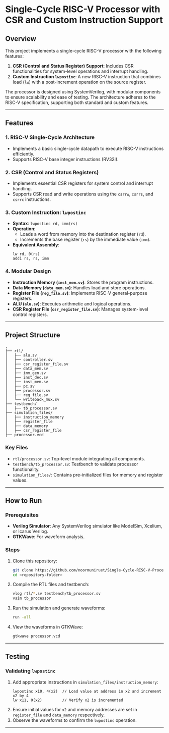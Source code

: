 # Single-Cycle RISC-V Processor with CSR and Custom Instruction Support

## Overview
This project implements a single-cycle RISC-V processor with the following features:

1. **CSR (Control and Status Register) Support**: Includes CSR functionalities for system-level operations and interrupt handling.
2. **Custom Instruction `lwpostinc`**: A new RISC-V instruction that combines load (`lw`) with a post-increment operation on the source register.

The processor is designed using SystemVerilog, with modular components to ensure scalability and ease of testing. The architecture adheres to the RISC-V specification, supporting both standard and custom features.

---

## Features

### 1. RISC-V Single-Cycle Architecture
- Implements a basic single-cycle datapath to execute RISC-V instructions efficiently.
- Supports RISC-V base integer instructions (RV32I).

### 2. CSR (Control and Status Registers)
- Implements essential CSR registers for system control and interrupt handling.
- Supports CSR read and write operations using the `csrrw`, `csrrs`, and `csrrc` instructions.

### 3. Custom Instruction: `lwpostinc`
- **Syntax**: `lwpostinc rd, imm(rs)`
- **Operation**:
  - Loads a word from memory into the destination register (`rd`).
  - Increments the base register (`rs`) by the immediate value (`imm`).
- **Equivalent Assembly**:
  ```assembly
  lw rd, 0(rs)
  addi rs, rs, imm
  ```

### 4. Modular Design
- **Instruction Memory (`inst_mem.sv`)**: Stores the program instructions.
- **Data Memory (`data_mem.sv`)**: Handles load and store operations.
- **Register File (`reg_file.sv`)**: Implements RISC-V general-purpose registers.
- **ALU (`alu.sv`)**: Executes arithmetic and logical operations.
- **CSR Register File (`csr_register_file.sv`)**: Manages system-level control registers.

---

## Project Structure

```
.
├── rtl/
│   ├── alu.sv
│   ├── controller.sv
│   ├── csr_register_file.sv
│   ├── data_mem.sv
│   ├── imm_gen.sv
│   ├── inst_dec.sv
│   ├── inst_mem.sv
│   ├── pc.sv
│   ├── processor.sv
│   ├── reg_file.sv
│   └── writeback_mux.sv
├── testbench/
│   ├── tb_processor.sv
├── simulation_files/
│   ├── instruction_memory
│   ├── register_file
│   ├── data_memory
│   ├── csr_register_file
├── processor.vcd
```

### Key Files
- `rtl/processor.sv`: Top-level module integrating all components.
- `testbench/tb_processor.sv`: Testbench to validate processor functionality.
- `simulation_files/`: Contains pre-initialized files for memory and register values.

---

## How to Run

### Prerequisites
- **Verilog Simulator**: Any SystemVerilog simulator like ModelSim, Xcelium, or Icarus Verilog.
- **GTKWave**: For waveform analysis.

### Steps
1. Clone this repository:
   ```bash
   git clone https://github.com/noormuniruet/Single-Cycle-RISC-V-Processor-with-CSR-and-Custom-Instruction-Support.git
   cd <repository-folder>
   ```
2. Compile the RTL files and testbench:
   ```bash
   vlog rtl/*.sv testbench/tb_processor.sv
   vsim tb_processor
   ```
3. Run the simulation and generate waveforms:
   ```bash
   run -all
   ```
4. View the waveforms in GTKWave:
   ```bash
   gtkwave processor.vcd
   ```

---

## Testing

### Validating `lwpostinc`
1. Add appropriate instructions in `simulation_files/instruction_memory`:
   ```assembly
   lwpostinc x10, 4(x2)  // Load value at address in x2 and increment x2 by 4
   lw x11, 0(x2)         // Verify x2 is incremented
   ```
2. Ensure initial values for `x2` and memory addresses are set in `register_file` and `data_memory` respectively.
3. Observe the waveforms to confirm the `lwpostinc` operation.

---

